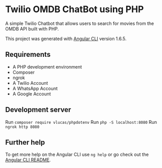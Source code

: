 # Twilio OMDB ChatBot using PHP

A simple Twilio Chatbot that allows users to search for movies from the OMDB API built with PHP.

This project was generated with [Angular CLI](https://github.com/angular/angular-cli) version 1.6.5.

## Requirements

- A PHP development environment
- Composer
- ngrok
- A Twilio Account
- A WhatsApp Account
- A Google Account

## Development server

Run `composer require vlucas/phpdotenv`
Run `php -S localhost:8080`
Run `ngrok http 8080`

## Further help

To get more help on the Angular CLI use `ng help` or go check out the [Angular CLI README](https://github.com/angular/angular-cli/blob/master/README.md).
